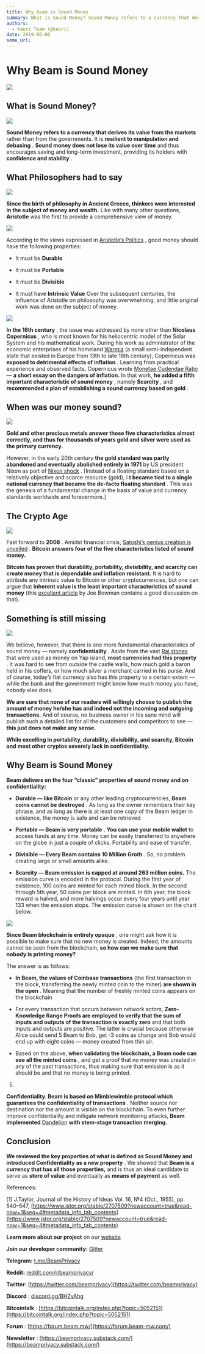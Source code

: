 ```yaml
---
title: Why Beam is Sound Money
summary: What is Sound Money? Sound Money refers to a currency that derives its value from the markets rather than from the governments. It is resilient to manipulation and debasing . Sound money does not lose its value over time and thus encourages saving and long-term investment, providing its holders with confidence and stability . What Philosophers had to say Since the birth of philosophy in Ancient Greece, thinkers were interested in the subject of money and wealth. Like with many other questions, A
authors:
  - Kauri Team (@kauri)
date: 2019-06-06
some_url: 
---
```


# Why Beam is Sound Money


![](https://api.kauri.io:443/ipfs/QmPnCEie99sQuB4iRDL77rUAJCCJj39faSZt9T2UKmVDGZ)


## What is Sound Money?

![](https://api.kauri.io:443/ipfs/QmSKSB1T1S9PxSUmvXakAAYVBFyouhphtTgHJwzgg4xZmT)

 
**Sound Money refers to a currency that derives its value from the markets**
 rather than from the governments. It is 
**resilient to manipulation and debasing**
 . 
**Sound money does not lose its value over time**
 and thus encourages saving and long-term investment, providing its holders with 
**confidence and stability**
 .

## What Philosophers had to say

![](https://api.kauri.io:443/ipfs/QmbDVNcpSdVFXnra1b6EHkarw8aN2CDLQ4rCrpH6iHyShP)

 
**Since the birth of philosophy in Ancient Greece, thinkers were interested in the subject of money and wealth.**
 Like with many other questions, 
**Aristotle**
 was the first to provide a comprehensive view of money.

![](https://api.kauri.io:443/ipfs/QmSqisH1eAPBeZWtw3G4yJ1jWxcwp96atGiX3XvzKm5QQU)

According to the views expressed in 
[Aristotle’s Politics](https://www.quora.com/How-does-Aristotle-define-sound-currency)
 , good money should have the following properties:



 * It must be **Durable** 

 * It must be **Portable** 

 * It must be **Divisible** 

 * It must have **Intrinsic Value** 
Over the subsequent centuries, the influence of Aristotle on philosophy was overwhelming, and little original work was done on the subject of money.

![](https://api.kauri.io:443/ipfs/QmeXT5cSEa5E31iwTmqsw1BQCvM4MPSyJiQmAQCKnS1Xhi)

 
**In the 16th century**
 , the issue was addressed by none other than 
**Nicolaus Copernicus**
 , who is most known for his heliocentric model of the Solar System and his mathematical work. During his work as administrator of the economic enterprises of his homeland 
[Warmia](https://en.wikipedia.org/wiki/Prince-Bishopric_of_Warmia)
 (a small semi-independent state that existed in Europe from 13th to late 18th century), Copernicus was 
**exposed to detrimental effects of inflation**
 . Learning from practical experience and observed facts, Copernicus wrote 
[Monetae Cudendae Ratio](http://copernicus.torun.pl/en/archives/money/4/?view=transkrypcja&lang=en)
 — 
**a short essay on the dangers of inflation.**
 In that work, 
**he added a fifth important characteristic of sound money**
 , namely 
**Scarcity**
 , and 
**recommended a plan of establishing a sound currency based on gold**
 .

## When was our money sound?

![](https://api.kauri.io:443/ipfs/QmT4C6EXvB9n9UJzderzcfQbk1TxackADmrcPrm3TGxdRA)

 
**Gold and other precious metals answer those five characteristics almost correctly, and thus for thousands of years gold and silver were used as the primary currency.**
 
However, in the early 20th century 
**the gold standard was partly abandoned and eventually abolished entirely in 1971**
 by US president Nixon as part of 
[Nixon shock](https://en.wikipedia.org/wiki/Nixon_shock)
 . [Instead of a floating standard based on a relatively objective and scarce resource (gold), i 
**t became tied to a single national currency that became the de-facto floating standard**
 . This was the genesis of a fundamental change in the basis of value and currency standards worldwide and forevermore.]

## The Crypto Age

![](https://api.kauri.io:443/ipfs/QmcFxtWjXFHZdtPdVXb8zctoVcrDSSZZgVmj5hNgJ2dqdB)

Fast forward to 
**2008**
 . Amidst financial crisis, 
[Satoshi’s genius creation is unveiled](https://bitcoin.org/bitcoin.pdf)
 . 
**Bitcoin answers four of the five characteristics listed of sound money.**
 
 
**Bitcoin has proven that durability, portability, divisibility, and scarcity can create money that is dependable and inflation resistant.**
 It is hard to attribute any intrinsic value to Bitcoin or other cryptocurrencies, but one can argue that 
**inherent value is the least important characteristics of sound money**
 (this 
[excellent article](https://dailyreckoning.com/the-trickiest-characteristic-of-sound-money/)
 by Joe Bowman contains a good discussion on that).

## Something is still missing

![](https://api.kauri.io:443/ipfs/QmW7qEvM8JnvZ3aEUoA94gBVswbyVuEWy85NJJmTDPa2QK)

We believe, however, that there is one more fundamental characteristics of sound money — namely 
**confidentiality**
 . Aside from the vast 
[Rai stones](https://en.wikipedia.org/wiki/Rai_stones)
 that were used as money on Yap island, 
**most currencies had this property**
 . It was hard to see from outside the castle walls, how much gold a baron held in his coffers, or how much silver a merchant carried in his purse. And of course, today’s fiat currency also has this property to a certain extent — while the bank and the government might know how much money you have, nobody else does.
 
**We are sure that none of our readers will willingly choose to publish the amount of money he/she has and indeed not the incoming and outgoing transactions.**
 And of course, no business owner in his sane mind will publish such a detailed list for all the customers and competitors to see — 
**this just does not make any sense.**
 
 
**While excelling in portability, durability, divisibility, and scarcity, Bitcoin and most other cryptos severely lack in confidentiality.**
 

## Why Beam is Sound Money
 
**Beam delivers on the four “classic” properties of sound money and on confidentiality:**
 



 *  **Durable — like Bitcoin** or any other leading cryptocurrencies, **Beam coins cannot be destroyed** . As long as the owner remembers their key phrase, and as long as there is at least one copy of the Beam ledger in existence, the money is safe and can be retrieved

 *  **Portable — Beam is very portable** . **You can use your mobile wallet** to access funds at any time. Money can be easily transferred to anywhere on the globe in just a couple of clicks. Portability and ease of transfer.

 *  **Divisible — Every Beam contains 10 Million Groth** . So, no problem creating large or small amounts alike.

 *  **Scarcity — Beam emission is capped at around 263 million coins.** The emission curve is encoded in the protocol. During the first year of existence, 100 coins are minted for each mined block. In the second through 5th year, 50 coins per block are minted. In 6th year, the block reward is halved, and more halvings occur every four years until year 133 when the emission stops. The emission curve is shown on the chart below.

![](https://api.kauri.io:443/ipfs/QmXR5LhgBfLF2RvpS4tBE592m7eD97jaAGTdTt2ba9eKLq)

 
**Since Beam blockchain is entirely opaque**
 , one might ask how it is possible to make sure that no new money is created. Indeed, the amounts cannot be seen from the blockchain, 
**so how can we make sure that nobody is printing money?**
 
The answer is as follows:



 *  **In Beam, the values of Coinbase transactions** (the first transaction in the block, transferring the newly minted coin to the miner) **are shown in the open** . Meaning that the number of freshly minted coins appears on the blockchain

 * For every transaction that occurs between network actors, **Zero-Knowledge Range Proofs are employed to verify that the sum of inputs and outputs of the transaction is exactly zero** and that both inputs and outputs are positive. The latter is crucial because otherwise Alice could send 5 Beam to Bob, get -3 coins as change and Bob would end up with eight coins — money created from thin air.

 * Based on the above, **when validating the blockchain, a Beam node can see all the minted coins** , and get a proof that no money was created in any of the past transactions, thus making sure that emission is as it should be and that no money is being printed.
5. 
**Confidentiality. Beam is based on Mimblewimble protocol which guarantees the confidentiality of transactions**
 . Neither source nor destination nor the amount is visible on the blockchain. To even further improve confidentiality and mitigate network monitoring attacks, 
**Beam implemented** [Dandelion](https://medium.com/beam-mw/about-dandelion-and-mimblewimble-e083597e0355) **with stem-stage transaction merging.**
 
## Conclusion
 
**We reviewed the key properties of what is defined as Sound Money and introduced Confidentiality as a new property**
 . We showed that 
**Beam is a currency that has all those properties,**
 and is thus an ideal candidate to serve as 
**store of value**
 and eventually as 
**means of payment**
 as well.

References:

[1] J.Taylor, Journal of the History of Ideas Vol. 16, №4 (Oct., 1955), pp. 540–547, 
[https://www.jstor.org/stable/2707509?newaccount=true&read-now=1&seq=4#metadata_info_tab_contents](https://www.jstor.org/stable/2707509?newaccount=true&read-now=1&seq=4#metadata_info_tab_contents)
 
 
**Learn more about our project**
 on our 
[website](https://www.beam.mw)
 
 
**Join our developer community:** [Gitter](https://gitter.im/beamprivacy/Lobby?utm_source=share-link&utm_medium=link&utm_campaign=share-link)
 
 
**Telegram:** [t.me/BeamPrivacy](https://t.me/BeamPrivacy)
 
 
**Reddit:** [reddit.com/r/beamprivacy/](https://www.reddit.com/r/beamprivacy/)
 
 
**Twitter:** [https://twitter.com/beamprivacy](https://twitter.com/beamprivacy)
 
 
**Discord** : [discord.gg/BHZvAhg](https://discord.gg/BHZvAhg)
 
 
**Bitcointalk** : [https://bitcointalk.org/index.php?topic=5052151](https://bitcointalk.org/index.php?topic=5052151)
 
 
**Forum** : [https://forum.beam.mw/](https://forum.beam-mw.com/)
 
 
**Newsletter** : [https://beamprivacy.substack.com/](https://beamprivacy.substack.com/)
 

